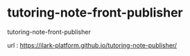 # tutoring-note-front-publisher
tutoring-note-front-publisher

url : https://ilark-platform.github.io/tutoring-note-publisher/
